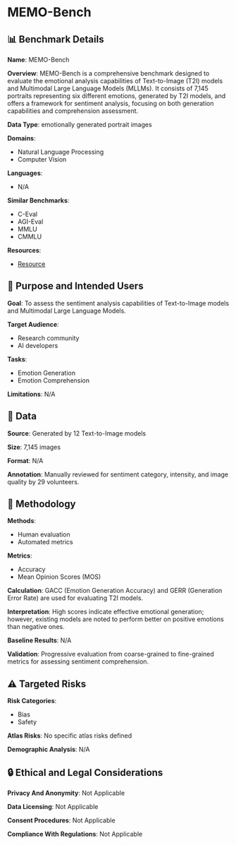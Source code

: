 # MEMO-Bench

## 📊 Benchmark Details

**Name**: MEMO-Bench

**Overview**: MEMO-Bench is a comprehensive benchmark designed to evaluate the emotional analysis capabilities of Text-to-Image (T2I) models and Multimodal Large Language Models (MLLMs). It consists of 7,145 portraits representing six different emotions, generated by T2I models, and offers a framework for sentiment analysis, focusing on both generation capabilities and comprehension assessment.

**Data Type**: emotionally generated portrait images

**Domains**:
- Natural Language Processing
- Computer Vision

**Languages**:
- N/A

**Similar Benchmarks**:
- C-Eval
- AGI-Eval
- MMLU
- CMMLU

**Resources**:
- [Resource](N/A)

## 🎯 Purpose and Intended Users

**Goal**: To assess the sentiment analysis capabilities of Text-to-Image models and Multimodal Large Language Models.

**Target Audience**:
- Research community
- AI developers

**Tasks**:
- Emotion Generation
- Emotion Comprehension

**Limitations**: N/A

## 💾 Data

**Source**: Generated by 12 Text-to-Image models

**Size**: 7,145 images

**Format**: N/A

**Annotation**: Manually reviewed for sentiment category, intensity, and image quality by 29 volunteers.

## 🔬 Methodology

**Methods**:
- Human evaluation
- Automated metrics

**Metrics**:
- Accuracy
- Mean Opinion Scores (MOS)

**Calculation**: GACC (Emotion Generation Accuracy) and GERR (Generation Error Rate) are used for evaluating T2I models.

**Interpretation**: High scores indicate effective emotional generation; however, existing models are noted to perform better on positive emotions than negative ones.

**Baseline Results**: N/A

**Validation**: Progressive evaluation from coarse-grained to fine-grained metrics for assessing sentiment comprehension.

## ⚠️ Targeted Risks

**Risk Categories**:
- Bias
- Safety

**Atlas Risks**:
No specific atlas risks defined

**Demographic Analysis**: N/A

## 🔒 Ethical and Legal Considerations

**Privacy And Anonymity**: Not Applicable

**Data Licensing**: Not Applicable

**Consent Procedures**: Not Applicable

**Compliance With Regulations**: Not Applicable
